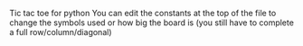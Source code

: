 Tic tac toe for python
You can edit the constants at the top of the file to change the symbols used or how big the board is
(you still have to complete a full row/column/diagonal)
